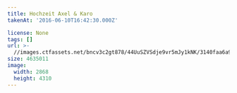 ```yaml
---
title: Hochzeit Axel & Karo
takenAt: '2016-06-10T16:42:30.000Z'

license: None
tags: []
url: >-
  //images.ctfassets.net/bncv3c2gt878/44UuSZVSdje9vr5mJy1kNK/3140faa6a953609b357f8ea585c3e1f5/hochzeit-axel--karo_28144148846_o
size: 4635011
image:
  width: 2868
  height: 4310
---
```

